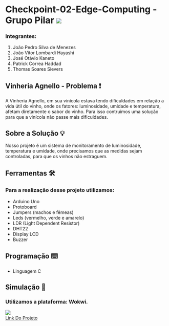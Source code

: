 # Checkpoint-02-Edge-Computing - Grupo Pilar ![](https://github.com/user-attachments/assets/0d341a24-d0be-4f90-a213-e866a23dd430)

### Integrantes:
1. João Pedro Silva de Menezes
2. João Vitor Lombardi Hayashi
3. José Otávio Kaneto
4. Patrick Correa Haddad
5. Thomas Soares Sievers

## Vinheria Agnello - Problema ❗
  A Vinheria Agnello, em sua vinícola estava tendo dificuldades em relação a vida útil do vinho, onde os fatores: luminosidade, umidade e temperatura, afetam diretamente o sabor do vinho. Para isso contruimos uma solução para que a vinícola não passe mais dificuldades.

## Sobre a Solução 💡
  Nosso projeto é um sistema de monitoramento de luminosidade, temperatura e umidade, onde precisamos que as medidas sejam controladas, para que os vinhos não estraguem. 

## Ferramentas 🛠️
  ### Para a realização desse projeto utilizamos:
  - Arduino Uno
  - Protoboard
  - Jumpers (machos e fêmeas)
  - Leds (vermelho, verde e amarelo)
  - LDR (Light Dependent Resistor)
  - DHT22
  - Display LCD
  - Buzzer

## Programação ⌨️ 
  - Linguagem C

## Simulação 🔬
  ### Utilizamos a plataforma: Wokwi.
  ![](https://github.com/user-attachments/assets/eb6082d9-e70e-4663-bf61-8b25d23ed187)
  <br>
  [Link Do Projeto](https://wokwi.com/projects/428328074372035585)
  
